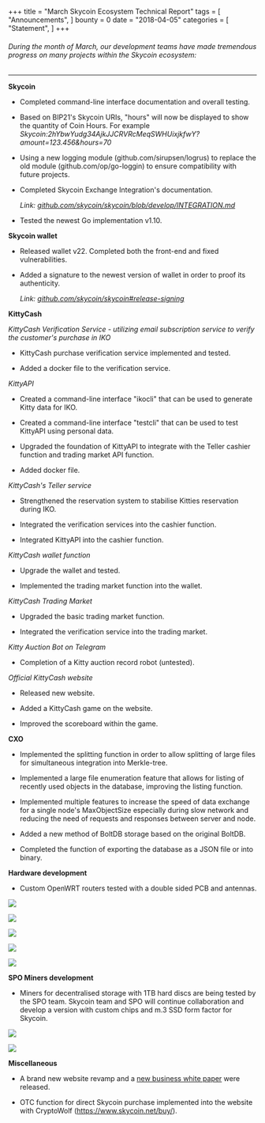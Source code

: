 +++
title = "March Skycoin Ecosystem Technical Report"
tags = [ "Announcements", ]
bounty = 0
date = "2018-04-05"
categories = [ "Statement", ]
+++

###### During the month of March, our development teams have made tremendous progress on many projects within the Skycoin ecosystem:
---

**Skycoin**

-   Completed command-line interface documentation and overall testing.

-   Based on BIP21's Skycoin URIs, "hours" will now be displayed to show the quantity of Coin Hours. For example *Skycoin:2hYbwYudg34AjkJJCRVRcMeqSWHUixjkfwY?amount=123.456&hours=70*

-   Using a new logging module (github.com/sirupsen/logrus) to replace the old module (github.com/op/go-loggin) to ensure compatibility with future projects.

-   Completed Skycoin Exchange Integration's documentation.  

     *Link:  [github.com/skycoin/skycoin/blob/develop/INTEGRATION.md](http://github.com/skycoin/skycoin/blob/develop/INTEGRATION.md)*

-   Tested the newest Go implementation v1.10.

**Skycoin wallet**

-   Released wallet v22. Completed both the front-end and fixed vulnerabilities.

-   Added a signature to the newest version of wallet in order to proof its authenticity.

    *Link: [github.com/skycoin/skycoin#release-signing](http://github.com/skycoin/skycoin#release-signing)*

**KittyCash**

*KittyCash Verification Service - utilizing email subscription service to verify the customer's purchase in IKO*

-   KittyCash purchase verification service implemented and tested.

-   Added a docker file to the verification service.

*KittyAPI*

-   Created a command-line interface "ikocli" that can be used to generate Kitty data for IKO.

-   Created a command-line interface "testcli" that can be used to test KittyAPI using personal data.

-   Upgraded the foundation of KittyAPI to integrate with the Teller cashier function and trading market API function.

-   Added docker file.

*KittyCash's Teller service*

-   Strengthened the reservation system to stabilise Kitties reservation during IKO.

-   Integrated the verification services into the cashier function.

-   Integrated KittyAPI into the cashier function.

*KittyCash wallet function*

-   Upgrade the wallet and tested.

-   Implemented the trading market function into the wallet.

*KittyCash Trading Market*

-   Upgraded the basic trading market function.

-   Integrated the verification service into the trading market.

*Kitty Auction Bot on Telegram*

-   Completion of a Kitty auction record robot (untested).

*Official KittyCash website*

-   Released new website.

-   Added a KittyCash game on the website.

-   Improved the scoreboard within the game.

**CXO**

-   Implemented the splitting function in order to allow splitting of large files for simultaneous integration into Merkle-tree.

-   Implemented a large file enumeration feature that allows for listing of recently used objects in the database, improving the listing function.

-   Implemented multiple features to increase the speed of data exchange for a single node's MaxObjectSize especially during slow network and reducing the need of requests and responses between server and node.

-   Added a new method of BoltDB storage based on the original BoltDB.

-   Completed the function of exporting the database as a JSON file or into binary.

**Hardware development**

-   Custom OpenWRT routers tested with a double sided PCB and antennas.

   ![](https://raw.githubusercontent.com/skycoin/blog/master/content/img/tech-report-1.jpg)

![](https://raw.githubusercontent.com/skycoin/blog/master/content/img/tech-report-2.jpg)

![](https://raw.githubusercontent.com/skycoin/blog/master/content/img/tech-report-3.jpg)

![](https://raw.githubusercontent.com/skycoin/blog/master/content/img/tech-report-4.jpg)

![](https://raw.githubusercontent.com/skycoin/blog/master/content/img/tech-report-5.jpg)

**SPO Miners development**

-   Miners for decentralised storage with 1TB hard discs are being tested by the SPO team. Skycoin team and SPO will continue collaboration and develop a version with custom chips and m.3 SSD form factor for Skycoin.

   ![](https://raw.githubusercontent.com/skycoin/blog/master/content/img/tech-report-6.jpg)

![](https://raw.githubusercontent.com/skycoin/blog/master/content/img/tech-report-7.jpg)

**Miscellaneous**

-   A brand new website revamp and a [new business white paper](https://www.skycoin.net/skycoin_whitepaper.pdf) were released.

-   OTC function for direct Skycoin purchase implemented into the website with CryptoWolf (<https://www.skycoin.net/buy/>).
